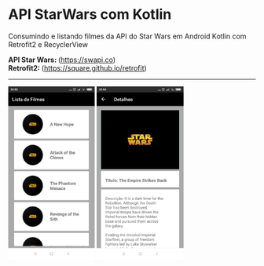 # API StarWars com Kotlin
Consumindo e listando filmes da API do Star Wars em Android Kotlin com Retrofit2 e RecyclerView<br/>


<Strong>API Star Wars: </Strong>(https://swapi.co)<br/>
<Strong>Retrofit2: </Strong>(https://square.github.io/retrofit)<br/>
<hr>
<div>
<img src="https://github.com/EwertonBello/APIStarWarsKotlin/blob/master/swapikt-1.png" width="35%">

<img src="https://github.com/EwertonBello/APIStarWarsKotlin/blob/master/swapikt-2.png" width="35%">


</div>
